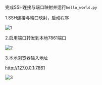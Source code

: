 完成SSH连接与端口映射并运行`hello_world.py`

1.SSH连接与端口映射，启动程序

![1](https://mypicture-1258720957.cos.ap-nanjing.myqcloud.com/1.PNG)

2.启用端口转发到本地7861端口

![2](https://mypicture-1258720957.cos.ap-nanjing.myqcloud.com/2.png)

3.本地浏览器输入地址

  http://127.0.0.1:7861

![3](https://mypicture-1258720957.cos.ap-nanjing.myqcloud.com/3.PNG)
